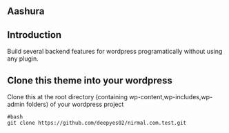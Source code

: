 ## Aashura ##


## Introduction ##
Build several backend features for wordpress programatically without using any plugin.

## Clone this theme into your wordpress ##
Clone this at the root directory (containing wp-content,wp-includes,wp-admin folders) of your wordpress project
```git
#bash
git clone https://github.com/deepyes02/nirmal.com.test.git
```